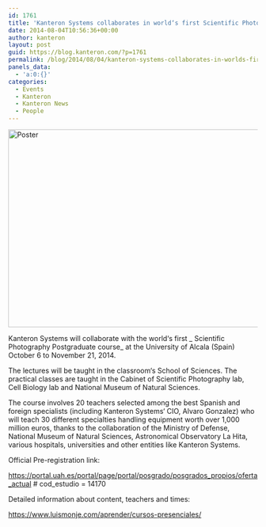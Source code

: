 ```yaml
---
id: 1761
title: 'Kanteron Systems collaborates in world‘s first Scientific Photography Postgraduate course'
date: 2014-08-04T10:56:36+00:00
author: kanteron
layout: post
guid: https://blog.kanteron.com/?p=1761
permalink: /blog/2014/08/04/kanteron-systems-collaborates-in-worlds-first-scientific-photography-postgraduate-course/
panels_data:
  - 'a:0:{}'
categories:
  - Events
  - Kanteron
  - Kanteron News
  - People
---
```

[<img class="aligncenter" src="https://www.aecomunicacioncientifica.org/wp-content/uploads/imagen-cientifica.jpg" alt="Poster" width="800" height="400" />](https://www.aecomunicacioncientifica.org/curso-internacional-de-imagen-cientifica-becas-para-preinscritos-hasta-el-31-de-julio/)
  
Kanteron Systems will collaborate with the world‘s first _ Scientific Photography Postgraduate course_ at the University of Alcala (Spain) October 6 to November 21, 2014.

The lectures will be taught in the classroom‘s School of Sciences. The practical classes are taught in the Cabinet of Scientific Photography lab, Cell Biology lab and National Museum of Natural Sciences.

The course involves 20 teachers selected among the best Spanish and foreign specialists (including Kanteron Systems‘ CIO, Alvaro Gonzalez) who will teach 30 different specialties handling equipment worth over 1,000 million euros, thanks to the collaboration of the Ministry of Defense, National Museum of Natural Sciences, Astronomical Observatory La Hita, various hospitals, universities and other entities like Kanteron Systems.

Official Pre-registration link:
  
<a title="https://portal.uah.es/portal/page/portal/posgrado/posgrados_propios/oferta_actual # cod_estudio = 14170" href="https://portal.uah.es/portal/page/portal/posgrado/posgrados_propios/oferta_actual%20# cod_estudio = 14170" target="_blank">https://portal.uah.es/portal/page/portal/posgrado/posgrados_propios/oferta_actual # cod_estudio = 14170</a>

Detailed information about content, teachers and times:
  
<a title="https://www.luismonje.com/aprender/cursos-presenciales/" href="https://www.luismonje.com/aprender/cursos-presenciales/" target="_blank">https://www.luismonje.com/aprender/cursos-presenciales/</a>
